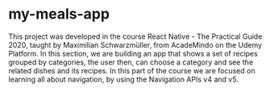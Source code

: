 # my-meals-app
This project was developed in the course React Native - The Practical Guide 2020, taught by Maximilian Schwarzmüller, from AcadeMindo on the Udemy Platform. In this section, we are building an app that shows a set of recipes grouped by categories, the user then, can choose a category and see the related dishes and its recipes. In this part of the course we are focused on learning all about navigation, by using the Navigation APIs v4 and v5.
